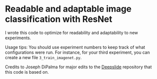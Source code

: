 # Readable and adaptable image classification with ResNet

I wrote this code to optimize for readability and adaptability to new experiments. 

Usage tips:
You should use experiment numbers to keep track of what configurations were run. For instance, for your third experiment, you can create a new file `3_train_imagenet.py`. 

Credits to Joseph DiPalma for major edits to the [Deepslide](https://github.com/BMIRDS/deepslide) repository that this code is based on.
